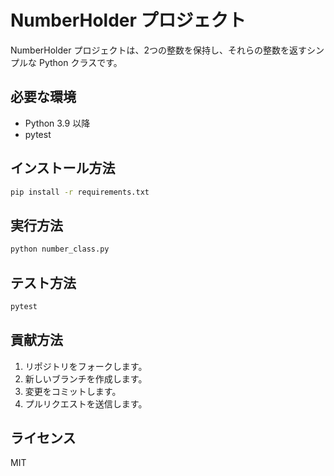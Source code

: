 # NumberHolder プロジェクト

NumberHolder プロジェクトは、2つの整数を保持し、それらの整数を返すシンプルな Python クラスです。

## 必要な環境

*   Python 3.9 以降
*   pytest

## インストール方法

```bash
pip install -r requirements.txt
```

## 実行方法

```bash
python number_class.py
```

## テスト方法

```bash
pytest
```

## 貢献方法

1.  リポジトリをフォークします。
2.  新しいブランチを作成します。
3.  変更をコミットします。
4.  プルリクエストを送信します。

## ライセンス

MIT
